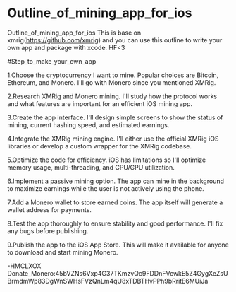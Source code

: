# Outline_of_mining_app_for_ios
Outline_of_mining_app_for_ios
This is base on xmrig(https://github.com/xmrig) and you can use this outline to write your own app and package with xcode.
HF<3

#Step_to_make_your_own_app

1.Choose the cryptocurrency I want to mine. Popular choices are Bitcoin, Ethereum, and Monero. I'll go with Monero since you mentioned XMRig.

2.Research XMRig and Monero mining. I'll study how the protocol works and what features are important for an efficient iOS mining app.

3.Create the app interface. I'll design simple screens to show the status of mining, current hashing speed, and estimated earnings.

4.Integrate the XMRig mining engine. I'll either use the official XMRig iOS libraries or develop a custom wrapper for the XMRig codebase.

5.Optimize the code for efficiency. iOS has limitations so I'll optimize memory usage, multi-threading, and CPU/GPU utilization.

6.Implement a passive mining option. The app can mine in the background to maximize earnings while the user is not actively using the phone.

7.Add a Monero wallet to store earned coins. The app itself will generate a wallet address for payments.

8.Test the app thoroughly to ensure stability and good performance. I'll fix any bugs before publishing.

9.Publish the app to the iOS App Store. This will make it available for anyone to download and start mining Monero.

-HMCLXOX
Donate_Monero:45bVZNs6Vxp4G37TKmzvQc9FDDnFVcwkE5Z4GygXeZsUBrmdmWp83DgWnSWHsFVzQnLm4qU8xTDBTHvPPh9bRritE6MUiJa
